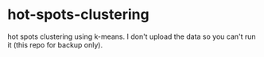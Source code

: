 # hot-spots-clustering
hot spots clustering using k-means. I don't upload the data so you can't run it (this repo for backup only).
